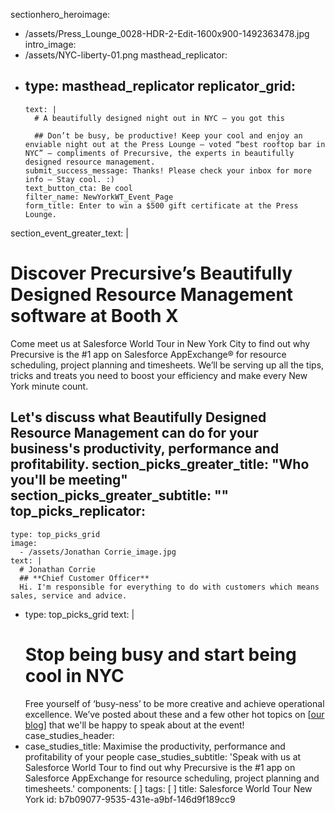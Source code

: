 sectionhero_heroimage:
  - /assets/Press_Lounge_0028-HDR-2-Edit-1600x900-1492363478.jpg
intro_image:
  - /assets/NYC-liberty-01.png
masthead_replicator:
  - 
    type: masthead_replicator
    replicator_grid:
      - 
        text: |
          # A beautifully designed night out in NYC – you got this
          
          ## Don’t be busy, be productive! Keep your cool and enjoy an enviable night out at the Press Lounge – voted “best rooftop bar in NYC” – compliments of Precursive, the experts in beautifully designed resource management.
        submit_success_message: Thanks! Please check your inbox for more info – Stay cool. :)
        text_button_cta: Be cool
        filter_name: NewYorkWT_Event_Page
        form_title: Enter to win a $500 gift certificate at the Press Lounge.
section_event_greater_text: |
  # Discover Precursive’s Beautifully Designed Resource Management software at Booth X
  
  Come meet us at Salesforce World Tour in New York City to find out why Precursive is the #1 app on Salesforce AppExchange® for resource scheduling, project planning and timesheets. We’ll be serving up all the tips, tricks and treats you need to boost your efficiency and make every New York minute count.
  
  Let's discuss what Beautifully Designed Resource Management can do for your business's productivity, performance and profitability.
section_picks_greater_title: "Who you'll be meeting"
section_picks_greater_subtitle: ""
top_picks_replicator:
  - 
    type: top_picks_grid
    image:
      - /assets/Jonathan Corrie_image.jpg
    text: |
      # Jonathan Corrie
      ## **Chief Customer Officer**
      Hi. I'm responsible for everything to do with customers which means sales, service and advice.
  - 
    type: top_picks_grid
    text: |
      # Stop being busy and start being cool in NYC
      Free yourself of ‘busy-ness’ to be more creative and achieve operational excellence. We’ve posted about these and a few other hot topics on [[our blog](https://precursive.com/blog/precursive-salesforce-world-tour-new-york)] that we'll be happy to speak about at the event!
case_studies_header:
  - 
    case_studies_title: Maximise the productivity, performance and profitability of your people
    case_studies_subtitle: 'Speak with us at Salesforce World Tour to find out why Precursive is the #1 app on         Salesforce AppExchange for resource scheduling, project planning and timesheets.'
components: [ ]
tags: [ ]
title: Salesforce World Tour New York
id: b7b09077-9535-431e-a9bf-146d9f189cc9
